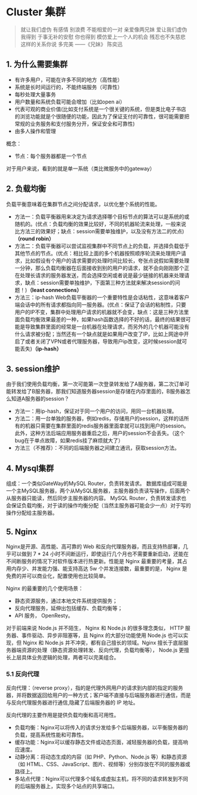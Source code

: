 # Cluster 集群

> 就让我们虚伪 有感情 别浪费
> 不能相爱的一对 亲爱像两兄妹
> 爱让我们虚伪
> 我得到 于事无补的安慰
> 你也得到 模仿爱上一个人的机会
> 残忍也不失慈悲
> 这样的关系你说 多完美
> ——《兄妹》 陈奕迅

## 1. 为什么需要集群

- 有许多用户，可能在许多不同的地方（高性能）
- 系统是长时间运行的，不能终端服务（可靠性）
- 每秒处理大量事务
- 用户数量和系统负载可能会增加（比如open ai）
- 代表可观的商业价值(比如支付系统是一个很关键的系统，但是类比电子书店的浏览功能就是个很随便的功能，因此为了保证支付的可靠性，很可能需要把常规的业务服务和支付服务分开，保证安全和可靠性)
- 由多人操作和管理


概念：
- 节点：每个服务器都是一个节点

对于用户来说，看到的就是单一系统（类比微服务中的gateway）

## 2. 负载均衡

负载平衡意味着在集群节点之间分配请求，以优化整个系统的性能。

- 方法一：负载平衡器用来决定为请求选择哪个目标节点的算法可以是系统的或随机的。(优点：负载均衡的效果比较好，不同的机器轮流来处理，一般来说比方法三的效果好；缺点：session需要单独维护，以及没有方法二的优点)**（round robin）**
- 方法二：负载平衡器可以尝试监视集群中不同节点上的负载，并选择负载低于其他节点的节点。(优点：相比较上面的多个机器按照顺序轮流来处理用户请求，比如假设有个用户的请求需要的处理时间比较长，夸张点说假如需要处理一分钟，那么负载均衡器在后面接收到别的用户的请求，就不会向刚刚那个正在处理长请求的服务器发送，而会选择空闲或者说是最少链接的机器来处理请求，缺点：session需要单独维护，下面第三种方法就来解决session的问题！)**（least connections）**
- 方法三：ip-hash Web负载平衡器的一个重要特性是会话粘性，这意味着客户端会话中的所有请求都指向同一服务器。(优点：保证了会话的粘制性，只要用户的IP不变，集群中处理用户请求的机器就不会变，缺点：这是三种方法里面负载均衡效果最差的一种，如果hash函数选择的不好的话，最终的结果很可能是导致集群里面的经常是一台机器在处理请求，而另外的几个机器可能没有什么请求被分配；当然还有一个缺点就是如果用户改变了IP，比如上网途中开启了或者关闭了VPN或者代理服务器，导致用户ip改变，这时候session就可能丢失)**（ip-hash）**

## 3. session维护

由于我们使用负载均衡，第一次可能第一次登录转发给了A服务器，第二次订单可能转发给了B服务器，那我们知道服务器session是存储在内存里面的，B服务器怎么知道A服务器的session？

- 方法一：用ip-hash，保证对于同一个用户的访问，用同一台机器处理。
- 方法二：用一台单独的服务器，例如redis，存储用户的session，这样的话所有的机器只需要在集群里面的redis服务器里面拿就可以找到用户的session。此外，这种方法后端应用服务器重启之后，用户的session不会丢失。（这个bug在于单点故障，如果redis挂了麻烦就大了）
- 方法三（不推荐）：不同的后端服务器之间建立通讯，获取session方法。

## 4. Mysql集群

组成：一个类似GateWay的MySQL Router，负责转发请求。
数据库组成可能是一个主MySQL服务器，两个从MySQL服务器，主服务器负责读写操作，后面两个从服务器只能读，然后同步主服务器的内容。
MySQL Router，负责转发请求也会保证负载均衡，对于读的操作均衡分配（当然主服务器可能会少一点）对于写的操作分配给主服务器。

## 5. Nginx

Nginx是开源、高性能、高可靠的 Web 和反向代理服务器，而且支持热部署，几乎可以做到 7 * 24 小时不间断运行，即使运行几个月也不需要重新启动，还能在不间断服务的情况下对软件版本进行热更新。性能是 Nginx 最重要的考量，其占用内存少、并发能力强、能支持高达 5w 个并发连接数，最重要的是， Nginx 是免费的并可以商业化，配置使用也比较简单。

Nginx 的最重要的几个使用场景：

- 静态资源服务，通过本地文件系统提供服务；
- 反向代理服务，延伸出包括缓存、负载均衡等；
- API 服务， OpenResty。

对于前端来说 Node.js 并不陌生， Nginx 和 Node.js 的很多理念类似， HTTP 服务器、事件驱动、异步非阻塞等，且 Nginx 的大部分功能使用 Node.js 也可以实现，但 Nginx 和 Node.js 并不冲突，都有自己擅长的领域。Nginx 擅长于底层服务器端资源的处理（静态资源处理转发、反向代理，负载均衡等）， Node.js 更擅长上层具体业务逻辑的处理，两者可以完美组合。

### 5.1 反向代理

反向代理：（reverse proxy），指的是代理外网用户的请求到内部的指定的服务器，并将数据返回给用户的一种方式；客户端不直接与后端服务器进行通信，而是与反向代理服务器进行通信,隐藏了后端服务器的 IP 地址。

反向代理的主要作用是提供负载均衡和高可用性。

- 负载均衡：Nginx可以将传入的请求分发给多个后端服务器，以平衡服务器的负载，提高系统性能和可靠性。
- 缓存功能：Nginx可以缓存静态文件或动态页面，减轻服务器的负载，提高响应速度。
- 动静分离：将动态生成的内容（如 PHP、Python、Node.js 等）和静态资源（如 HTML、CSS、JavaScript、图片、视频等）分别存放在不同的服务器或路径上。
- 多站点代理：Nginx可以代理多个域名或虚拟主机，将不同的请求转发到不同的后端服务器上，实现多个站点的共享端口。